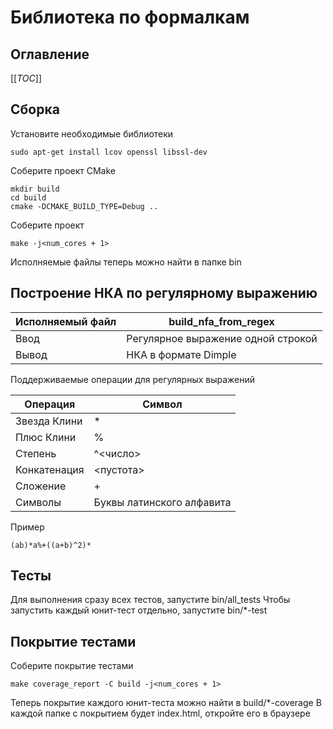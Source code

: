 # Библиотека по формалкам

## Оглавление
[[_TOC_]]

## Сборка
Установите необходимые библиотеки
```shell
sudo apt-get install lcov openssl libssl-dev
```

Соберите проект CMake
```shell
mkdir build
cd build
cmake -DCMAKE_BUILD_TYPE=Debug ..
```

Соберите проект
```shell
make -j<num_cores + 1>
```

Исполняемые файлы теперь можно найти в папке bin

## Построение НКА по регулярному выражению

| Исполняемый файл | build_nfa_from_regex               |
| ----- |------------------------------------|
| Ввод | Регулярное выражение одной строкой |
| Вывод | НКА в формате Dimple               |

Поддерживаемые операции для регулярных выражений

| Операция | Символ                    |
| ----- |---------------------------|
| Звезда Клини | *                         |
| Плюс Клини | %                         |
| Степень | ^<число>                  |
| Конкатенация | <пустота>                 |
| Сложение | +                         |
| Символы | Буквы латинского алфавита |

Пример
```text
(ab)*a%+((a+b)^2)*
```

## Тесты
Для выполнения сразу всех тестов, запустите bin/all_tests
Чтобы запустить каждый юнит-тест отдельно, запустите bin/*-test

## Покрытие тестами
Соберите покрытие тестами
```shell
make coverage_report -C build -j<num_cores + 1>
```

Теперь покрытие каждого юнит-теста можно найти в build/*-coverage
В каждой папке с покрытием будет index.html, откройте его в браузере